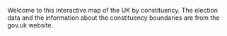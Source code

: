 Welcome to this interactive map of the UK by constituency. The election data and the information about the constituency boundaries are from the gov.uk website.
